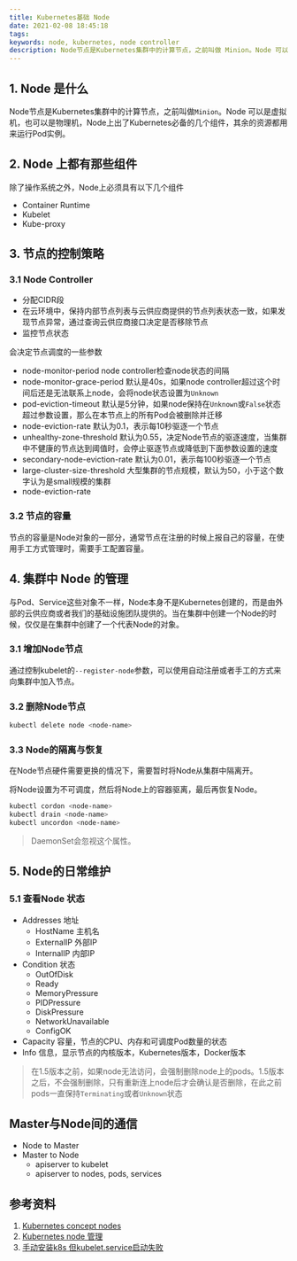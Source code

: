 ```yaml
---
title: Kubernetes基础 Node
date: 2021-02-08 18:45:18
tags:
keywords: node, kubernetes, node controller
description: Node节点是Kubernetes集群中的计算节点，之前叫做 Minion。Node 可以是虚拟机，也可以是物理机，Node上出了Kubernetes必备的几个组件，其余的资源都用来运行Pod实例。
---
```


## 1. Node 是什么
Node节点是Kubernetes集群中的计算节点，之前叫做```Minion```。Node 可以是虚拟机，也可以是物理机，Node上出了Kubernetes必备的几个组件，其余的资源都用来运行Pod实例。

## 2. Node 上都有那些组件
除了操作系统之外，Node上必须具有以下几个组件
- Container Runtime
- Kubelet
- Kube-proxy

## 3. 节点的控制策略
### 3.1 Node Controller
- 分配CIDR段
- 在云环境中，保持内部节点列表与云供应商提供的节点列表状态一致，如果发现节点异常，通过查询云供应商接口决定是否移除节点
- 监控节点状态

会决定节点调度的一些参数
- node-monitor-period node controller检查node状态的间隔
- node-monitor-grace-period 默认是40s，如果node controller超过这个时间后还是无法联系上node，会将node状态设置为```Unknown```
- pod-eviction-timeout 默认是5分钟，如果node保持在```Unknown```或```False```状态超过参数设置，那么在本节点上的所有Pod会被删除并迁移
- node-eviction-rate 默认为0.1，表示每10秒驱逐一个节点
- unhealthy-zone-threshold 默认为0.55，决定Node节点的驱逐速度，当集群中不健康的节点达到阈值时，会停止驱逐节点或降低到下面参数设置的速度
- secondary-node-eviction-rate 默认为0.01，表示每100秒驱逐一个节点
- large-cluster-size-threshold 大型集群的节点规模，默认为50，小于这个数字认为是small规模的集群
- node-eviction-rate

### 3.2 节点的容量
节点的容量是Node对象的一部分，通常节点在注册的时候上报自己的容量，在使用手工方式管理时，需要手工配置容量。

## 4. 集群中 Node 的管理
与Pod、Service这些对象不一样，Node本身不是Kubernetes创建的，而是由外部的云供应商或者我们的基础设施团队提供的。当在集群中创建一个Node的时候，仅仅是在集群中创建了一个代表Node的对象。
### 3.1 增加Node节点
通过控制kubelet的```--register-node```参数，可以使用自动注册或者手工的方式来向集群中加入节点。

### 3.2 删除Node节点
```sh
kubectl delete node <node-name>
```


### 3.3 Node的隔离与恢复
在Node节点硬件需要更换的情况下，需要暂时将Node从集群中隔离开。

将Node设置为不可调度，然后将Node上的容器驱离，最后再恢复Node。
```sh
kubectl cordon <node-name>
kubectl drain <node-name>
kubectl uncordon <node-name>
```
> DaemonSet会忽视这个属性。

## 5. Node的日常维护
### 5.1 查看Node 状态
- Addresses 地址
    - HostName 主机名
    - ExternalIP 外部IP
    - InternalIP 内部IP
- Condition 状态
    - OutOfDisk
    - Ready
    - MemoryPressure
    - PIDPressure
    - DiskPressure
    - NetworkUnavailable
    - ConfigOK
- Capacity 容量，节点的CPU、内存和可调度Pod数量的状态
- Info 信息，显示节点的内核版本，Kubernetes版本，Docker版本

> 在1.5版本之前，如果node无法访问，会强制删除node上的pods。1.5版本之后，不会强制删除，只有重新连上node后才会确认是否删除，在此之前pods一直保持```Terminating```或者```Unknown```状态

## Master与Node间的通信

- Node to Master
- Master to Node
    - apiserver to kubelet
    - apiserver to nodes, pods, services

## 参考资料
1. [Kubernetes concept nodes](https://kubernetes.io/docs/concepts/architecture/nodes/)
2. [Kubernetes node 管理](https://www.cnblogs.com/breezey/p/8849472.html)
3. [手动安装k8s 但kubelet.service启动失败](https://blog.csdn.net/yangqinjiang/article/details/81538539)